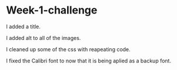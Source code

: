 # Week-1-challenge

I added a title.

I added alt to all of the images. 

I cleaned up some of the css with reapeating code.

I fixed the Calibri font to now that it is being aplied as a backup font.
